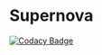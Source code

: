 # Supernova
[![Codacy Badge](https://api.codacy.com/project/badge/Grade/73001f327c5e49d89aafbc27a16ba4c1)](https://www.codacy.com/app/Flicksie/Supernova?utm_source=github.com&utm_medium=referral&utm_content=PolluxBot/Supernova&utm_campaign=badger)